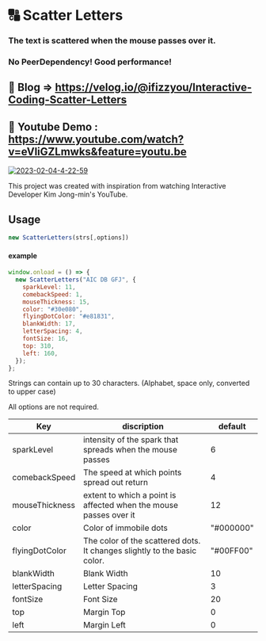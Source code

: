 # 🔠 Scatter Letters

### The text is scattered when the mouse passes over it.
### No PeerDependency! Good performance!

## 📝 Blog => https://velog.io/@ifizzyou/Interactive-Coding-Scatter-Letters

## 🎥 Youtube Demo : https://www.youtube.com/watch?v=eVliGZLmwks&feature=youtu.be

<a href="https://ibb.co/ZL1N99L"><img src="https://i.ibb.co/tmP3RRm/2023-02-04-4-22-59.png" alt="2023-02-04-4-22-59" border="0" /></a>


This project was created with inspiration from watching Interactive Developer Kim Jong-min's YouTube.

## Usage
````javascript
new ScatterLetters(strs[,options])
````
#### example

````javascript
window.onload = () => {
  new ScatterLetters("AIC DB GFJ", {
    sparkLevel: 11,
    comebackSpeed: 1,
    mouseThickness: 15,
    color: "#30e080",
    flyingDotColor: "#e81831",
    blankWidth: 17,
    letterSpacing: 4,
    fontSize: 16,
    top: 310,
    left: 160,
  });
};
````

Strings can contain up to 30 characters. (Alphabet, space only, converted to upper case)

All options are not required.

| Key            | discription                                     | default    |
| -------------- | ----------------------------------------- | ------- |
| sparkLevel     | intensity of the spark that spreads when the mouse passes | 6 |
| comebackSpeed  | The speed at which points spread out return              | 4 |
| mouseThickness | extent to which a point is affected when the mouse passes over it          | 12 |
| color          | Color of immobile dots                                   | "#000000" |
| flyingDotColor | The color of the scattered dots. It changes slightly to the basic color. | "#00FF00" |
| blankWidth     | Blank Width                                   | 10 |
| letterSpacing  | Letter Spacing                                   | 3 |
| fontSize       | Font Size                                   | 20 |
| top            | Margin Top                                   | 0 |
| left           | Margin Left                                   | 0 |
